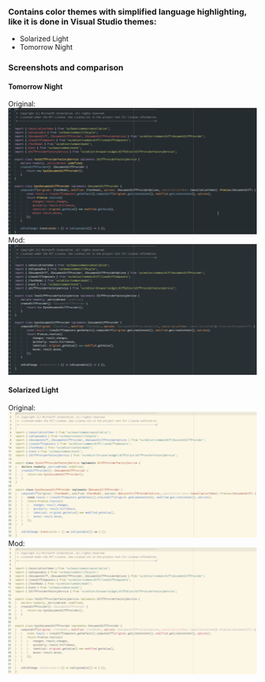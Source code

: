 ### Contains color themes with simplified language highlighting, like it is done in Visual Studio themes:
* Solarized Light
* Tomorrow Night

### Screenshots and comparison
#### Tomorrow Night
Original:
![image info](assets/tomorrow_night.png)
Mod:
![image info](assets/tomorrow_night_mod.png)

#### Solarized Light
Original:
![image info](assets/solarized_light.png)
Mod:
![image info](assets/solarized_light_mod.png)
